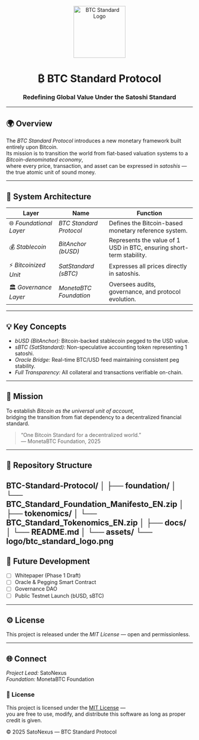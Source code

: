 <p align="center">
  <img src="assets/logo/Imagem do WhatsApp de 2025-10-26 à(s) 07.14.51_1636e7d1.jpg" width="140" alt="BTC Standard Logo">
</p>

<h1 align="center">₿ BTC Standard Protocol</h1>
<h3 align="center">Redefining Global Value Under the Satoshi Standard</h3>

---

## 🌍 Overview
The *BTC Standard Protocol* introduces a new monetary framework built entirely upon Bitcoin.  
Its mission is to transition the world from fiat-based valuation systems to a *Bitcoin-denominated economy*,  
where every price, transaction, and asset can be expressed in *satoshis* — the true atomic unit of sound money.

---

## 🧱 System Architecture

| Layer | Name | Function |
|-------|------|-----------|
| 🌐 *Foundational Layer* | *BTC Standard Protocol* | Defines the Bitcoin-based monetary reference system. |
| 💰 *Stablecoin* | *BitAnchor (bUSD)* | Represents the value of 1 USD in BTC, ensuring short-term stability. |
| ⚡ *Bitcoinized Unit* | *SatStandard (sBTC)* | Expresses all prices directly in satoshis. |
| 🏛 *Governance Layer* | *MonetaBTC Foundation* | Oversees audits, governance, and protocol evolution. |

---

## 💡 Key Concepts
- *bUSD (BitAnchor):* Bitcoin-backed stablecoin pegged to the USD value.  
- *sBTC (SatStandard):* Non-speculative accounting token representing 1 satoshi.  
- *Oracle Bridge:* Real-time BTC/USD feed maintaining consistent peg stability.  
- *Full Transparency:* All collateral and transactions verifiable on-chain.  

---

## 🏁 Mission
To establish *Bitcoin as the universal unit of account*,  
bridging the transition from fiat dependency to a decentralized financial standard.

> “One Bitcoin Standard for a decentralized world.”  
> — MonetaBTC Foundation, 2025

---

## 📂 Repository Structure
BTC-Standard-Protocol/
│
├── foundation/
│   └── BTC_Standard_Foundation_Manifesto_EN.zip
│
├── tokenomics/
│   └── BTC_Standard_Tokenomics_EN.zip
│
├── docs/
│   └── README.md
│
└── assets/
└── logo/btc_standard_logo.png
---

## 🧩 Future Development
- [ ] Whitepaper (Phase 1 Draft)
- [ ] Oracle & Pegging Smart Contract
- [ ] Governance DAO
- [ ] Public Testnet Launch (bUSD, sBTC)

---

## ⚙ License
This project is released under the *MIT License* — open and permissionless.

---

## 🌐 Connect
*Project Lead:* SatoNexus  
*Foundation:* MonetaBTC Foundation

### 📜 License

This project is licensed under the [MIT License](./LICENSE) —  
you are free to use, modify, and distribute this software as long as proper credit is given.

© 2025 SatoNexus — BTC Standard Protocol
